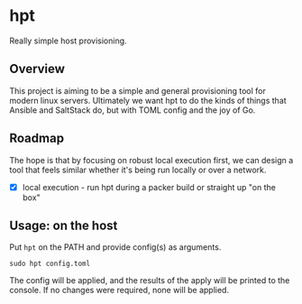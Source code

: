 # hpt

Really simple host provisioning.

## Overview

This project is aiming to be a simple and general provisioning tool for modern
linux servers. Ultimately we want hpt to do the kinds of things that Ansible and
SaltStack do, but with TOML config and the joy of Go.

## Roadmap

The hope is that by focusing on robust local execution first, we can design a 
tool that feels similar whether it's being run locally or over a network.

* [x] local execution - run hpt during a packer build or straight up "on the box" 











## Usage: on the host 

Put `hpt` on the PATH and provide config(s) as arguments.

```
sudo hpt config.toml
```

The config will be applied, and the results of the apply will be printed to the
console. If no changes were required, none will be applied.




